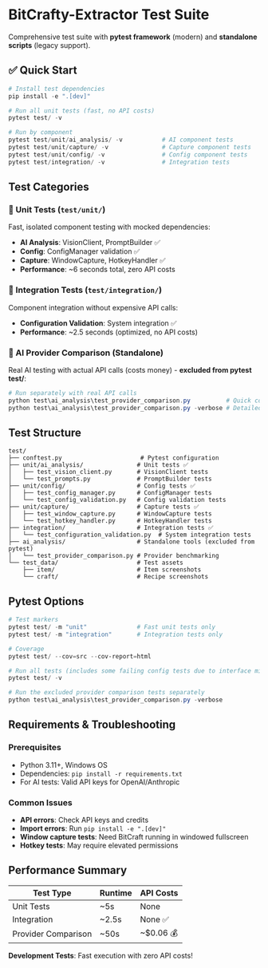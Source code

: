# BitCrafty-Extractor Test Suite

Comprehensive test suite with **pytest framework** (modern) and **standalone scripts** (legacy support).

## ✅ Quick Start

```powershell
# Install test dependencies
pip install -e ".[dev]"

# Run all unit tests (fast, no API costs) 
pytest test/ -v

# Run by component
pytest test/unit/ai_analysis/ -v           # AI component tests
pytest test/unit/capture/ -v               # Capture component tests
pytest test/unit/config/ -v                # Config component tests
pytest test/integration/ -v                # Integration tests
```

## Test Categories

### 🧪 Unit Tests (`test/unit/`)
Fast, isolated component testing with mocked dependencies:
- **AI Analysis**: VisionClient, PromptBuilder ✅
- **Config**: ConfigManager validation ✅  
- **Capture**: WindowCapture, HotkeyHandler ✅
- **Performance**: ~6 seconds total, zero API costs

### 🔗 Integration Tests (`test/integration/`)
Component integration without expensive API calls:
- **Configuration Validation**: System integration ✅
- **Performance**: ~2.5 seconds (optimized, no API costs)

### 🤖 AI Provider Comparison (Standalone)
Real AI testing with actual API calls (costs money) - **excluded from pytest test/**:
```powershell
# Run separately with real API calls
python test\ai_analysis\test_provider_comparison.py          # Quick comparison
python test\ai_analysis\test_provider_comparison.py -verbose # Detailed analysis
```

## Test Structure

```
test/
├── conftest.py                      # Pytest configuration
├── unit/ai_analysis/               # Unit tests ✅
│   ├── test_vision_client.py       # VisionClient tests  
│   └── test_prompts.py             # PromptBuilder tests
├── unit/config/                    # Config tests ✅
│   ├── test_config_manager.py      # ConfigManager tests
│   └── test_config_validation.py   # Config validation tests
├── unit/capture/                   # Capture tests ✅
│   ├── test_window_capture.py      # WindowCapture tests
│   └── test_hotkey_handler.py      # HotkeyHandler tests
├── integration/                    # Integration tests ✅
│   └── test_configuration_validation.py  # System integration tests
├── ai_analysis/                    # Standalone tools (excluded from pytest)
│   └── test_provider_comparison.py # Provider benchmarking
└── test_data/                      # Test assets
    ├── item/                       # Item screenshots
    └── craft/                      # Recipe screenshots
```

## Pytest Options

```powershell
# Test markers
pytest test/ -m "unit"              # Fast unit tests only
pytest test/ -m "integration"       # Integration tests only  

# Coverage
pytest test/ --cov=src --cov-report=html

# Run all tests (includes some failing config tests due to interface mismatches)
pytest test/ -v

# Run the excluded provider comparison tests separately
python test\ai_analysis\test_provider_comparison.py -verbose
```

## Requirements & Troubleshooting

### Prerequisites
- Python 3.11+, Windows OS
- Dependencies: `pip install -r requirements.txt`
- For AI tests: Valid API keys for OpenAI/Anthropic

### Common Issues
- **API errors**: Check API keys and credits
- **Import errors**: Run `pip install -e ".[dev]"`
- **Window capture tests**: Need BitCraft running in windowed fullscreen
- **Hotkey tests**: May require elevated permissions

## Performance Summary

| Test Type | Runtime | API Costs |
|-----------|---------|-----------|
| Unit Tests | ~5s | None |
| Integration | ~2.5s | None ✅ |
| Provider Comparison | ~50s | ~$0.06 💰 |

**Development Tests**: Fast execution with zero API costs!

